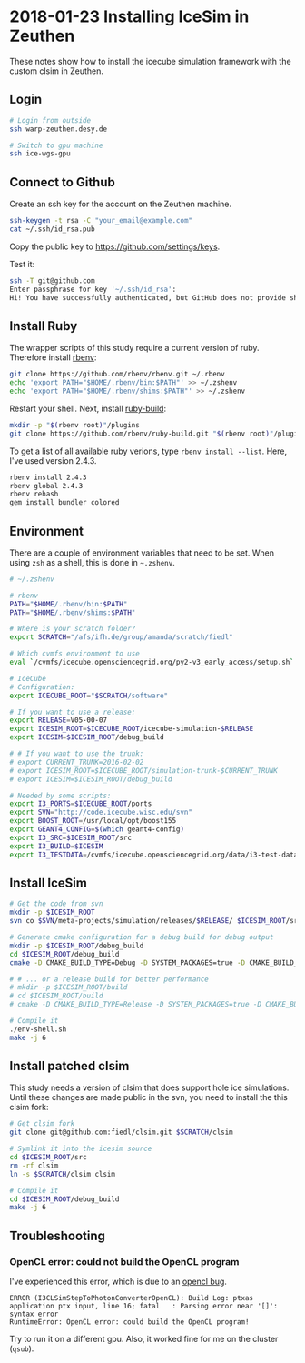 # 2018-01-23 Installing IceSim in Zeuthen

These notes show how to install the icecube simulation framework with the custom clsim in Zeuthen.

## Login

```bash
# Login from outside
ssh warp-zeuthen.desy.de

# Switch to gpu machine
ssh ice-wgs-gpu
```

## Connect to Github

Create an ssh key for the account on the Zeuthen machine.

```bash
ssh-keygen -t rsa -C "your_email@example.com"
cat ~/.ssh/id_rsa.pub
```

Copy the public key to https://github.com/settings/keys.

Test it:

```bash
ssh -T git@github.com
Enter passphrase for key '~/.ssh/id_rsa':
Hi! You have successfully authenticated, but GitHub does not provide shell access.
```

## Install Ruby

The wrapper scripts of this study require a current version of ruby. Therefore install [rbenv](https://github.com/rbenv/rbenv/):

```bash
git clone https://github.com/rbenv/rbenv.git ~/.rbenv
echo 'export PATH="$HOME/.rbenv/bin:$PATH"' >> ~/.zshenv
echo 'export PATH="$HOME/.rbenv/shims:$PATH"' >> ~/.zshenv
```

Restart your shell. Next, install [ruby-build](https://github.com/rbenv/ruby-build):

```bash
mkdir -p "$(rbenv root)"/plugins
git clone https://github.com/rbenv/ruby-build.git "$(rbenv root)"/plugins/ruby-build
```

To get a list of all available ruby verions, type `rbenv install --list`. Here, I've used version 2.4.3.

```bash
rbenv install 2.4.3
rbenv global 2.4.3
rbenv rehash
gem install bundler colored
```

## Environment

There are a couple of environment variables that need to be set. When using `zsh` as a shell, this is done in `~.zshenv`.

```bash
# ~/.zshenv

# rbenv
PATH="$HOME/.rbenv/bin:$PATH"
PATH="$HOME/.rbenv/shims:$PATH"

# Where is your scratch folder?
export SCRATCH="/afs/ifh.de/group/amanda/scratch/fiedl"

# Which cvmfs environment to use
eval `/cvmfs/icecube.opensciencegrid.org/py2-v3_early_access/setup.sh`

# IceCube
# Configuration:
export ICECUBE_ROOT="$SCRATCH/software"

# If you want to use a release:
export RELEASE=V05-00-07
export ICESIM_ROOT=$ICECUBE_ROOT/icecube-simulation-$RELEASE
export ICESIM=$ICESIM_ROOT/debug_build

# # If you want to use the trunk:
# export CURRENT_TRUNK=2016-02-02
# export ICESIM_ROOT=$ICECUBE_ROOT/simulation-trunk-$CURRENT_TRUNK
# export ICESIM=$ICESIM_ROOT/debug_build

# Needed by some scripts:
export I3_PORTS=$ICECUBE_ROOT/ports
export SVN="http://code.icecube.wisc.edu/svn"
export BOOST_ROOT=/usr/local/opt/boost155
export GEANT4_CONFIG=$(which geant4-config)
export I3_SRC=$ICESIM_ROOT/src
export I3_BUILD=$ICESIM
export I3_TESTDATA=/cvmfs/icecube.opensciencegrid.org/data/i3-test-data
```

## Install IceSim

```bash
# Get the code from svn
mkdir -p $ICESIM_ROOT
svn co $SVN/meta-projects/simulation/releases/$RELEASE/ $ICESIM_ROOT/src

# Generate cmake configuration for a debug build for debug output
mkdir -p $ICESIM_ROOT/debug_build
cd $ICESIM_ROOT/debug_build
cmake -D CMAKE_BUILD_TYPE=Debug -D SYSTEM_PACKAGES=true -D CMAKE_BUILD_TYPE:STRING=Debug ../src

# # ... or a release build for better performance
# mkdir -p $ICESIM_ROOT/build
# cd $ICESIM_ROOT/build
# cmake -D CMAKE_BUILD_TYPE=Release -D SYSTEM_PACKAGES=true -D CMAKE_BUILD_TYPE:STRING=Release ../src

# Compile it
./env-shell.sh
make -j 6
```

## Install patched clsim

This study needs a version of clsim that does support hole ice simulations. Until these changes are made public in the svn, you need to install the this clsim fork:

```bash
# Get clsim fork
git clone git@github.com:fiedl/clsim.git $SCRATCH/clsim

# Symlink it into the icesim source
cd $ICESIM_ROOT/src
rm -rf clsim
ln -s $SCRATCH/clsim clsim

# Compile it
cd $ICESIM_ROOT/debug_build
make -j 6
```

## Troubleshooting

### OpenCL error: could not build the OpenCL program

I've experienced this error, which is due to an [opencl bug](http://polarnick.com/blogs/gpgpu/gpu/opencl/nvidia/2017/04/28/NVIDIA-OpenCL-bug-popcount.html).

```
ERROR (I3CLSimStepToPhotonConverterOpenCL): Build Log: ptxas application ptx input, line 16; fatal   : Parsing error near '[]': syntax error
RuntimeError: OpenCL error: could build the OpenCL program!
```

Try to run it on a different gpu. Also, it worked fine for me on the cluster (`qsub`).
